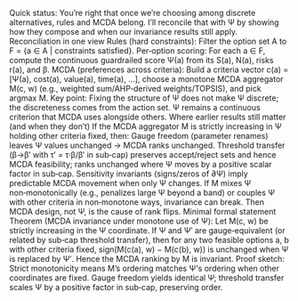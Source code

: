 Quick status: You’re right that once we’re choosing among discrete alternatives, rules and MCDA belong. I’ll reconcile that with Ψ by showing how they compose and when our invariance results still apply.
Reconciliation in one view
Rules (hard constraints): Filter the option set A to F = {a ∈ A | constraints satisfied}.
Per‑option scoring: For each a ∈ F, compute the continuous guardrailed score Ψ(a) from its S(a), N(a), risks r(a), and β.
MCDA (preferences across criteria): Build a criteria vector c(a) = [Ψ(a), cost(a), value(a), time(a), …], choose a monotone MCDA aggregator M(c, w) (e.g., weighted sum/AHP‑derived weights/TOPSIS), and pick argmax M.
Key point: Fixing the structure of Ψ does not make Ψ discrete; the discreteness comes from the action set. Ψ remains a continuous criterion that MCDA uses alongside others.
Where earlier results still matter (and when they don’t)
If the MCDA aggregator M is strictly increasing in Ψ holding other criteria fixed, then:
Gauge freedom (parameter renames) leaves Ψ values unchanged → MCDA ranks unchanged.
Threshold transfer (β→β′ with τ′ = τ·β/β′ in sub‑cap) preserves accept/reject sets and hence MCDA feasibility; ranks unchanged where Ψ moves by a positive scalar factor in sub‑cap.
Sensitivity invariants (signs/zeros of ∂Ψ) imply predictable MCDA movement when only Ψ changes.
If M mixes Ψ non‑monotonically (e.g., penalizes large Ψ beyond a band) or couples Ψ with other criteria in non‑monotone ways, invariance can break. Then MCDA design, not Ψ, is the cause of rank flips.
Minimal formal statement
Theorem (MCDA invariance under monotone use of Ψ): Let M(c, w) be strictly increasing in the Ψ coordinate. If Ψ and Ψ′ are gauge‑equivalent (or related by sub‑cap threshold transfer), then for any two feasible options a, b with other criteria fixed, sign(M(c(a), w) − M(c(b), w)) is unchanged when Ψ is replaced by Ψ′. Hence the MCDA ranking by M is invariant.
Proof sketch: Strict monotonicity means M’s ordering matches Ψ’s ordering when other coordinates are fixed. Gauge freedom yields identical Ψ; threshold transfer scales Ψ by a positive factor in sub‑cap, preserving order.